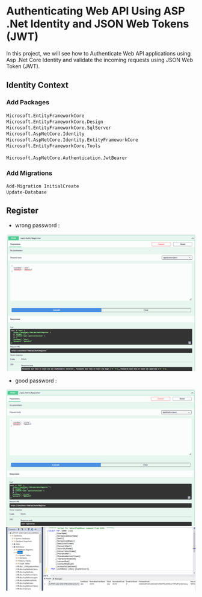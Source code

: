 # Authenticating Web API Using ASP .Net Identity and JSON Web Tokens (JWT)

In this project, we will see how to Authenticate Web API applications using Asp .Net Core Identity and validate the incoming requests using JSON Web Token (JWT).


## Identity Context

### Add Packages
```
Microsoft.EntityFrameworkCore
Microsoft.EntityFrameworkCore.Design
Microsoft.EntityFrameworkCore.SqlServer
Microsoft.AspNetCore.Identity
Microsoft.AspNetCore.Identity.EntityFrameworkCore
Microsoft.EntityFrameworkCore.Tools

Microsoft.AspNetCore.Authentication.JwtBearer
```

### Add Migrations
```
Add-Migration InitialCreate
Update-Database
```


## Register

- wrong password :

<img src="/pictures/register.png" title="register"  width="800">

- good password :

<img src="/pictures/register2.png" title="register"  width="800">
<img src="/pictures/register3.png" title="register"  width="800">


